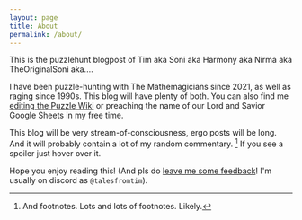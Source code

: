 ```yaml
---
layout: page
title: About
permalink: /about/
---
```


This is the puzzlehunt blogpost of Tim aka Soni aka Harmony aka Nirma aka TheOriginalSoni aka....

I have been puzzle-hunting with The Mathemagicians since 2021, as well as raging since 1990s. This blog will have plenty of both. You can also find me [editing the Puzzle Wiki](https://www.puzzles.wiki/wiki/User:Soni) or preaching the name of our Lord and Savior Google Sheets in my free time.

This blog will be very stream-of-consciousness, ergo posts will be long. And it will probably contain a lot of my random commentary. [^1] If you see a <span class="spoiler">spoiler</span> just hover over it.

[^1]: And footnotes. Lots and lots of footnotes. Likely.

Hope you enjoy reading this! (And pls do [leave me some feedback](https://discord.com/users/238178647033249792)! I'm usually on discord as `@talesfromtim`).